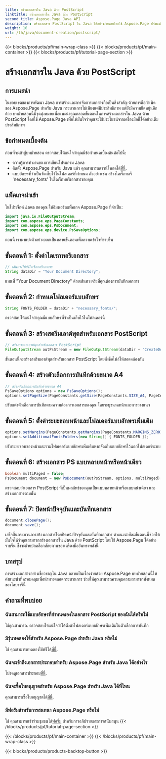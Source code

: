 ```yaml
---
title: สร้างเอกสารใน Java ด้วย PostScript
linktitle: สร้างเอกสารใน Java ด้วย PostScript
second_title: Aspose.Page Java API
description: สร้างเอกสาร PostScript ใน Java ได้อย่างง่ายดายโดยใช้ Aspose.Page ปรับแต่งขนาดหน้า ระยะขอบ และแบบอักษร ลองทดลองใช้ฟรีทันที!
weight: 10
url: /th/java/document-creation/postscript/
---
```


{{< blocks/products/pf/main-wrap-class >}}
{{< blocks/products/pf/main-container >}}
{{< blocks/products/pf/tutorial-page-section >}}

# สร้างเอกสารใน Java ด้วย PostScript

## การแนะนำ
ในขอบเขตของการพัฒนา Java การสร้างและการจัดการเอกสารถือเป็นสิ่งสำคัญ ด้วยการถือกำเนิดของ Aspose.Page สำหรับ Java กระบวนการไม่เพียงแต่มีประสิทธิภาพ แต่ยังมีความยืดหยุ่นอีกด้วย บทช่วยสอนนี้มีจุดมุ่งหมายเพื่อแนะนำคุณตลอดขั้นตอนในการสร้างเอกสารใน Java ด้วย PostScript โดยใช้ Aspose.Page เพื่อให้มั่นใจว่าคุณจะใช้ประโยชน์จากเครื่องมือนี้ได้อย่างเต็มประสิทธิภาพ
## ข้อกำหนดเบื้องต้น
ก่อนที่จะเข้าสู่บทช่วยสอน ตรวจสอบให้แน่ใจว่าคุณมีข้อกำหนดเบื้องต้นต่อไปนี้:
- ความรู้การทำงานของการเขียนโปรแกรม Java
-  ติดตั้ง Aspose.Page สำหรับ Java แล้ว คุณสามารถดาวน์โหลดได้[ที่นี่](https://releases.aspose.com/page/java/).
- แบบอักษรที่จำเป็นจัดเก็บไว้ในโฟลเดอร์ที่กำหนด ตัวอย่างเช่น สร้างไดเร็กทอรี 'necessary_fonts' ในไดเร็กทอรีเอกสารของคุณ
## แพ็คเกจนำเข้า
ในโปรเจ็กต์ Java ของคุณ ให้อิมพอร์ตแพ็คเกจ Aspose.Page ที่จำเป็น:
```java
import java.io.FileOutputStream;
import com.aspose.eps.PageConstants;
import com.aspose.eps.PsDocument;
import com.aspose.eps.device.PsSaveOptions;

```
ตอนนี้ เรามาแบ่งตัวอย่างออกเป็นหลายขั้นตอนเพื่อความเข้าใจที่ราบรื่น
## ขั้นตอนที่ 1: ตั้งค่าไดเรกทอรีเอกสาร
```java
// เส้นทางไปยังไดเร็กทอรีเอกสาร
String dataDir = "Your Document Directory";
```
แทนที่ "Your Document Directory" ด้วยเส้นทางจริงที่คุณต้องการบันทึกเอกสาร
## ขั้นตอนที่ 2: กำหนดโฟลเดอร์แบบอักษร
```java
String FONTS_FOLDER = dataDir + "necessary_fonts/";
```
ตรวจสอบให้แน่ใจว่าคุณมีแบบอักษรที่จำเป็นเก็บไว้ในโฟลเดอร์นี้
## ขั้นตอนที่ 3: สร้างสตรีมเอาต์พุตสำหรับเอกสาร PostScript
```java
// สร้างกระแสเอาท์พุทสำหรับเอกสาร PostScript
FileOutputStream outPsStream = new FileOutputStream(dataDir + "CreateDocument_outPS.ps");
```
ขั้นตอนนี้จะสร้างสตรีมเอาต์พุตสำหรับเอกสาร PostScript โดยตั้งชื่อไฟล์ให้สอดคล้องกัน
## ขั้นตอนที่ 4: สร้างตัวเลือกการบันทึกด้วยขนาด A4
```java
// สร้างตัวเลือกการบันทึกด้วยขนาด A4
PsSaveOptions options = new PsSaveOptions();
options.setPageSize(PageConstants.getSize(PageConstants.SIZE_A4, PageConstants.ORIENTATION_PORTRAIT));
```
ปรับแต่งตัวเลือกการบันทึกตามความต้องการเอกสารของคุณ โดยระบุขนาดหน้าและการวางแนว
## ขั้นตอนที่ 5: ตั้งค่าระยะขอบหน้าและโฟลเดอร์แบบอักษรเพิ่มเติม
```java
options.setMargins(PageConstants.getMargins(PageConstants.MARGINS_ZERO));
options.setAdditionalFontsFolders(new String[] { FONTS_FOLDER });
```
ปรับระยะขอบของหน้าและรวมโฟลเดอร์แบบอักษรเพิ่มเติมหากจัดเก็บแบบอักษรไว้นอกโฟลเดอร์ระบบ
## ขั้นตอนที่ 6: สร้างเอกสาร PS แบบหลายหน้าหรือหน้าเดียว
```java
boolean multiPaged = false;
PsDocument document = new PsDocument(outPsStream, options, multiPaged);
```
ตรวจสอบว่าเอกสาร PostScript ที่เป็นผลลัพธ์ของคุณเป็นแบบหลายหน้าหรือแบบหน้าเดียว และสร้างเอกสารตามนั้น
## ขั้นตอนที่ 7: ปิดหน้าปัจจุบันและบันทึกเอกสาร
```java
document.closePage();
document.save();
```
เสร็จสิ้นกระบวนการสร้างเอกสารโดยปิดหน้าปัจจุบันและบันทึกเอกสาร
คำแนะนำทีละขั้นตอนนี้ช่วยให้มั่นใจได้ว่าคุณสามารถสร้างเอกสารใน Java ด้วย PostScript โดยใช้ Aspose.Page ได้อย่างราบรื่น ซึ่งจะช่วยปลดล็อกศักยภาพของเครื่องมืออันทรงพลังนี้
## บทสรุป
การสร้างเอกสารอย่างเชี่ยวชาญใน Java กลายเป็นเรื่องง่ายด้วย Aspose.Page บทช่วยสอนนี้ให้คำแนะนำที่ครอบคลุมเพื่อนำทางตลอดกระบวนการ ช่วยให้คุณสามารถควบคุมความสามารถทั้งหมดของไลบรารีนี้
## คำถามที่พบบ่อย
### ฉันสามารถใช้แบบอักษรที่กำหนดเองในเอกสาร PostScript ของฉันได้หรือไม่
ใช่คุณสามารถ. ตรวจสอบให้แน่ใจว่าได้ตั้งค่าโฟลเดอร์แบบอักษรเพิ่มเติมในตัวเลือกการบันทึก
### มีรุ่นทดลองใช้สำหรับ Aspose.Page สำหรับ Java หรือไม่
 ใช่ คุณสามารถทดลองใช้ฟรีได้[ที่นี่](https://releases.aspose.com/).
### ฉันจะเข้าถึงเอกสารประกอบสำหรับ Aspose.Page สำหรับ Java ได้อย่างไร
 โปรดดูเอกสารประกอบ[ที่นี่](https://reference.aspose.com/page/java/).
### ฉันจะซื้อใบอนุญาตสำหรับ Aspose.Page สำหรับ Java ได้ที่ไหน
 คุณสามารถซื้อใบอนุญาตได้[ที่นี่](https://purchase.aspose.com/buy).
### มีฟอรัมสำหรับการสนทนา Aspose.Page หรือไม่
 ใช่ คุณสามารถเข้าร่วมชุมชนได้[ฟอรั่ม](https://forum.aspose.com/c/page/39) สำหรับการอภิปรายและการสนับสนุน
{{< /blocks/products/pf/tutorial-page-section >}}

{{< /blocks/products/pf/main-container >}}
{{< /blocks/products/pf/main-wrap-class >}}

{{< blocks/products/products-backtop-button >}}
